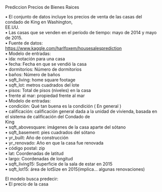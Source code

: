 Prediccion Precios de Bienes Raices  

• El conjunto de datos incluye los precios de venta de las casas del condado de King en Washington,   
EE.UU.  
• Las casas que se venden en el período de tiempo: mayo de 2014 y mayo de 2015.  
• Fuente de datos: https://www.kaggle.com/harlfoxem/housesalesprediction  
• Modelo de entradas:  
• ida: notación para una casa  
• fecha: Fecha en que se vendió la casa  
• dormitorios: Número de dormitorios  
• baños: Número de baños  
• sqft_living: home square footage  
• sqft_lot: metros cuadrados del lote  
• pisos: Total de pisos (niveles) en la casa  
• frente al mar: propiedad frente al mar  
• Modelo de entradas:  
• condición: Qué tan buena es la condición ( En general )  
• calificación: calificación general dada a la unidad de vivienda, basada en el sistema de calificación del Condado de   
King  
• sqft_abovesquare: imágenes de la casa aparte del sótano  
• sqft_basement: pies cuadrados del sótano  
• yr_built: Año de construcción  
• yr_renovado: Año en que la casa fue renovada  
• código postal: zip  
• lat: Coordenadas de latitud  
• largo: Coordenadas de longitud  
• sqft_living15: Superficie de la sala de estar en 2015  
• sqft_lot15: área de lotSize en 2015(implica... algunas renovaciones)  

El modelo busca predecir:  
• El precio de la casa  
